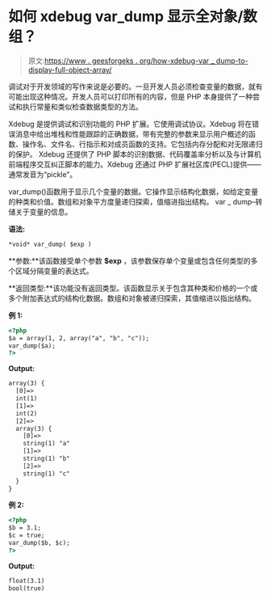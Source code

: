 # 如何 xdebug var_dump 显示全对象/数组？

> 原文:[https://www . geesforgeks . org/how-xdebug-var _ dump-to-display-full-object-array/](https://www.geeksforgeeks.org/how-to-xdebug-var_dump-to-display-full-object-array/)

调试对于开发领域的写作来说是必要的。一旦开发人员必须检查变量的数据，就有可能出现这种情况。开发人员可以打印所有的内容，但是 PHP 本身提供了一种尝试和执行常量和类似检查数据类型的方法。

Xdebug 是提供调试和识别功能的 PHP 扩展。它使用调试协议。Xdebug 将在错误消息中给出堆栈和性能跟踪的正确数据，带有完整的参数来显示用户概述的函数、操作名、文件名、行指示和对成员函数的支持。它包括内存分配和对无限递归的保护。
Xdebug 还提供了 PHP 脚本的识别数据、代码覆盖率分析以及与计算机前端程序交互纠正脚本的能力。Xdebug 还通过 PHP 扩展社区库(PECL)提供——通常发音为“pickle”。

var_dump()函数用于显示几个变量的数据。它操作显示结构化数据，如给定变量的种类和价值。数组和对象平方度量递归探索，值缩进指出结构。
var _ dump–转储关于变量的信息。

**语法:**

```html
*void* var_dump( $exp )
```

**参数:**该函数接受单个参数 **$exp** ，该参数保存单个变量或包含任何类型的多个区域分隔变量的表达式。

**返回类型:**该功能没有返回类型。该函数显示关于包含其种类和价格的一个或多个附加表达式的结构化数据。数组和对象被递归探索，其值缩进以指出结构。

**例 1:**

```html
<?php
$a = array(1, 2, array("a", "b", "c"));
var_dump($a);
?>
```

**Output:**

```html
array(3) {
  [0]=>
  int(1)
  [1]=>
  int(2)
  [2]=>
  array(3) {
    [0]=>
    string(1) "a"
    [1]=>
    string(1) "b"
    [2]=>
    string(1) "c"
  }
}

```

**例 2:**

```html
<?php
$b = 3.1;
$c = true;
var_dump($b, $c);
?>
```

**Output:**

```html
float(3.1)
bool(true)

```